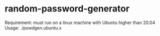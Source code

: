 # random-password-generator
Requirement: must run on a linux machine with Ubuntu higher than 20.04
Usage: ./pswdgen.ubuntu.x
